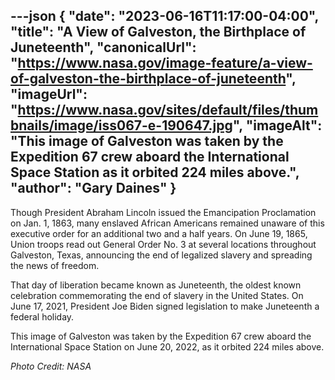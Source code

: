 ---json
{
  "date": "2023-06-16T11:17:00-04:00",
  "title": "A View of Galveston, the Birthplace of Juneteenth",
  "canonicalUrl": "https://www.nasa.gov/image-feature/a-view-of-galveston-the-birthplace-of-juneteenth",
  "imageUrl": "https://www.nasa.gov/sites/default/files/thumbnails/image/iss067-e-190647.jpg",
  "imageAlt": "This image of Galveston was taken by the Expedition 67 crew aboard the International Space Station as it orbited 224 miles above.",
  "author": "Gary Daines"
}
---

Though President Abraham Lincoln issued the Emancipation Proclamation on Jan. 1, 1863, many enslaved African Americans remained unaware of this executive order for an additional two and a half years. On June 19, 1865, Union troops read out General Order No. 3 at several locations throughout Galveston, Texas, announcing the end of legalized slavery and spreading the news of freedom.

That day of liberation became known as Juneteenth, the oldest known celebration commemorating the end of slavery in the United States. On June 17, 2021, President Joe Biden signed legislation to make Juneteenth a federal holiday.

This image of Galveston was taken by the Expedition 67 crew aboard the International Space Station on June 20, 2022, as it orbited 224 miles above.

_Photo Credit: NASA_
